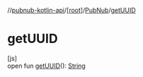 //[pubnub-kotlin-api](../../../index.md)/[[root]](../index.md)/[PubNub](index.md)/[getUUID](get-u-u-i-d.md)

# getUUID

[js]\
open fun [getUUID](get-u-u-i-d.md)(): [String](https://kotlinlang.org/api/latest/jvm/stdlib/kotlin-stdlib/kotlin/-string/index.html)
